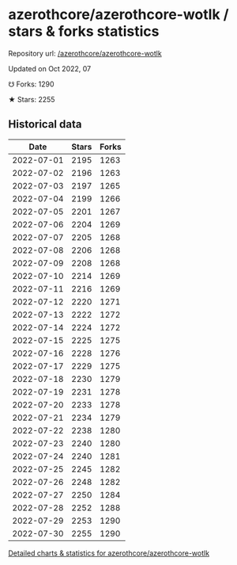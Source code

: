 # azerothcore/azerothcore-wotlk / stars & forks statistics

Repository url: [/azerothcore/azerothcore-wotlk](https://github.com/azerothcore/azerothcore-wotlk)

Updated on Oct 2022, 07

☋ Forks: 1290

★ Stars: 2255

## Historical data
| Date | Stars | Forks |
|------|-------|-------|
| 2022-07-01 | 2195 | 1263 | 
| 2022-07-02 | 2196 | 1263 | 
| 2022-07-03 | 2197 | 1265 | 
| 2022-07-04 | 2199 | 1266 | 
| 2022-07-05 | 2201 | 1267 | 
| 2022-07-06 | 2204 | 1269 | 
| 2022-07-07 | 2205 | 1268 | 
| 2022-07-08 | 2206 | 1268 | 
| 2022-07-09 | 2208 | 1268 | 
| 2022-07-10 | 2214 | 1269 | 
| 2022-07-11 | 2216 | 1269 | 
| 2022-07-12 | 2220 | 1271 | 
| 2022-07-13 | 2222 | 1272 | 
| 2022-07-14 | 2224 | 1272 | 
| 2022-07-15 | 2225 | 1275 | 
| 2022-07-16 | 2228 | 1276 | 
| 2022-07-17 | 2229 | 1275 | 
| 2022-07-18 | 2230 | 1279 | 
| 2022-07-19 | 2231 | 1278 | 
| 2022-07-20 | 2233 | 1278 | 
| 2022-07-21 | 2234 | 1279 | 
| 2022-07-22 | 2238 | 1280 | 
| 2022-07-23 | 2240 | 1280 | 
| 2022-07-24 | 2240 | 1281 | 
| 2022-07-25 | 2245 | 1282 | 
| 2022-07-26 | 2248 | 1282 | 
| 2022-07-27 | 2250 | 1284 | 
| 2022-07-28 | 2252 | 1288 | 
| 2022-07-29 | 2253 | 1290 | 
| 2022-07-30 | 2255 | 1290 | 


[Detailed charts & statistics for azerothcore/azerothcore-wotlk](https://reviewgithub.com/rep/azerothcore/azerothcore-wotlk)
